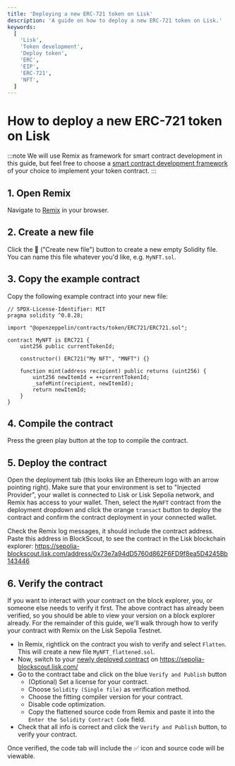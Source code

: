 ```yaml
---
title: 'Deploying a new ERC-721 token on Lisk'
description: 'A guide on how to deploy a new ERC-721 token on Lisk.'
keywords:
  [
    'Lisk',
    'Token development',
    'Deploy token',
    'ERC',
    'EIP',
    'ERC-721',
    'NFT',
  ]
---
```


# How to deploy a new ERC-721 token on Lisk

:::note
We will use Remix as framework for smart contract development in this guide, but feel free to choose a [smart contract development framework](/category/building-on-lisk/deploying-smart-contract) of your choice to implement your token contract.
:::

## 1. Open Remix

Navigate to [Remix](https://remix.ethereum.org) in your browser.

## 2. Create a new file

Click the 📄 ("Create new file") button to create a new empty Solidity file.
You can name this file whatever you'd like, e.g. `MyNFT.sol`.

## 3. Copy the example contract

Copy the following example contract into your new file:

```solidity
// SPDX-License-Identifier: MIT
pragma solidity ^0.8.28;

import "@openzeppelin/contracts/token/ERC721/ERC721.sol";

contract MyNFT is ERC721 {
    uint256 public currentTokenId;

    constructor() ERC721("My NFT", "MNFT") {}

    function mint(address recipient) public returns (uint256) {
        uint256 newItemId = ++currentTokenId;
        _safeMint(recipient, newItemId);
        return newItemId;
    }
}
```

## 4. Compile the contract

Press the green play button at the top to compile the contract.

## 5. Deploy the contract

Open the deployment tab (this looks like an Ethereum logo with an arrow pointing right).
Make sure that your environment is set to "Injected Provider", your wallet is connected to Lisk or Lisk Sepolia network, and Remix has access to your wallet.
Then, select the `MyNFT` contract from the deployment dropdown and click the orange `transact` button to deploy the contract and confirm the contract deployment in your connected wallet.

Check the Remix log messages, it should include the contract address.
Paste this address in BlockScout, to see the contract in the Lisk blockchain explorer: https://sepolia-blockscout.lisk.com/address/0x73e7a94dD5760d862F6FD9f8ea5D4245Bb143446

## 6. Verify the contract

If you want to interact with your contract on the block explorer, you, or someone else needs to verify it first.
The above contract has already been verified, so you should be able to view your version on a block explorer already.
For the remainder of this guide, we'll walk through how to verify your contract with Remix on the Lisk Sepolia Testnet.

  - In Remix, rightlick on the contract you wish to verify and select `Flatten`.
  This will create a new file `MyNFT_flattened.sol`.
  - Now, switch to your [newly deployed contract](https://sepolia-blockscout.lisk.com/address/0x73e7a94dD5760d862F6FD9f8ea5D4245Bb143446) on https://sepolia-blockscout.lisk.com/
  - Go to the contract tabe and click on the blue `Verify and Publish` button
    - (Optional) Set a license for your contract.
    - Choose `Solidity (Single file)` as verification method.
    - Choose the fitting compiler version for your contract.
    - Disable code optimization.
    - Copy the flattened source code from Remix and paste it into the `Enter the Solidity Contract Code` field.
  - Check that all info is correct and click the `Verify and Publish` button, to verify your contract.
  
  Once verified, the code tab will include the ✅ icon and source code will be viewable.